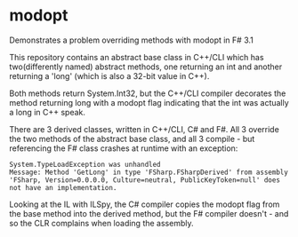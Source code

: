 # modopt
Demonstrates a problem overriding methods with modopt in F# 3.1

This repository contains an abstract base class in C++/CLI which has two(differently named) abstract methods, 
one returning an int and another returning a 'long' (which is also a 32-bit value in C++).

Both methods return System.Int32, but the C++/CLI compiler decorates the method returning long with a modopt flag 
indicating that the int was actually a long in C++ speak.

There are 3 derived classes, written in C++/CLI, C# and F#. All 3 override the two methods of the abstract base class, 
and all 3 compile - but referencing the F# class crashes at runtime with an exception:
```
System.TypeLoadException was unhandled
Message: Method 'GetLong' in type 'FSharp.FSharpDerived' from assembly 'FSharp, Version=0.0.0.0, Culture=neutral, PublicKeyToken=null' does not have an implementation.
```

Looking at the IL with ILSpy, the C# compiler copies the modopt flag from the base method into the derived method, 
but the F# compiler doesn't - and so the CLR complains when loading the assembly.
